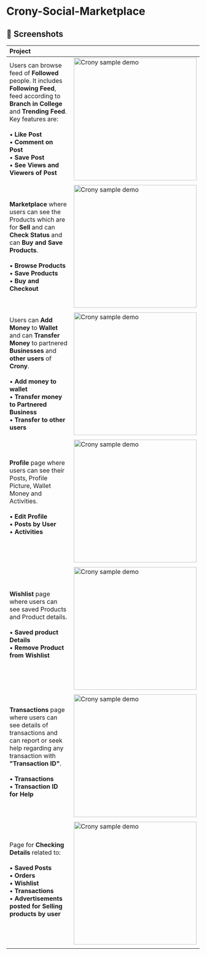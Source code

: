 # Crony-Social-Marketplace
🧬 Screenshots
------------

| Project | |
|:-----|---------|
| Users can browse feed of **Followed** people. It includes **Following Feed**, feed according to **Branch in College** and **Trending Feed**. Key features are:<br><br> • **Like Post**<br>• **Comment on Post**<br>• **Save Post**<br>• **See Views and Viewers of Post**<br> | <img src="https://github.com/sourabhz/Crony-Social-Marketplace/blob/master/1.png" width="320" alt="Crony sample demo"> |
|  |  |
| **Marketplace** where users can see the Products which are for **Sell** and can **Check Status** and can **Buy and Save Products**.<br><br> • **Browse Products**<br>• **Save Products**<br>• **Buy and Checkout**<br> | <img src="https://github.com/sourabhz/Crony-Social-Marketplace/blob/master/2.png" width="320" alt="Crony sample demo"> |
|  |  |
| Users can **Add Money** to **Wallet** and can **Transfer Money** to partnered **Businesses** and **other users** of **Crony**. <br><br> • **Add money to wallet**<br>• **Transfer money to Partnered Business**<br>• **Transfer to other users** <br> | <img src="https://github.com/sourabhz/Crony-Social-Marketplace/blob/master/3.png" width="320" alt="Crony sample demo"> |
|  |  |
| **Profile** page where users can see their Posts, Profile Picture, Wallet Money and Activities. <br><br> • **Edit Profile**<br>• **Posts by User**<br>• **Activities** <br><br> | <img src="https://github.com/sourabhz/Crony-Social-Marketplace/blob/master/4.png" width="320" alt="Crony sample demo"> |
|  |  |
| **Wishlist** page where users can see saved Products and Product details. <br><br> • **Saved product Details**<br>• **Remove Product from Wishlist** <br><br> | <img src="https://github.com/sourabhz/Crony-Social-Marketplace/blob/master/5.png" width="320" alt="Crony sample demo"> |
|  |  |
| **Transactions** page where users can see details of transactions and can report or seek help regarding any transaction with **"Transaction ID"**. <br><br> • **Transactions**<br>• **Transaction ID for Help** <br><br> | <img src="https://github.com/sourabhz/Crony-Social-Marketplace/blob/master/6.png" width="320" alt="Crony sample demo"> |
|  |  |
| Page for **Checking Details** related to: <br><br> • **Saved Posts**<br>• **Orders**<br>• **Wishlist**<br>• **Transactions**<br>• **Advertisements posted for Selling products by user**<br><br> | <img src="https://github.com/sourabhz/Crony-Social-Marketplace/blob/master/7.png" width="320" alt="Crony sample demo"> |
|  |  |

